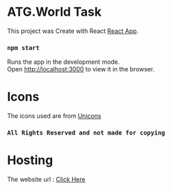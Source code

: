 # ATG.World Task

This project was Create with React [React App](https://github.com/facebook/create-react-app).

### `npm start`

Runs the app in the development mode.\
Open [http://localhost:3000](http://localhost:3000) to view it in the browser.

# Icons 
The icons used are from [Unicons](https://iconscout.com/unicons)

### `All Rights Reserved and not made for copying`

# Hosting
The website url : [Click Here](https://banaotask1.netlify.app/)
